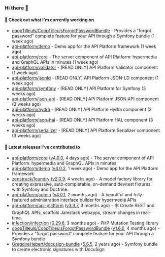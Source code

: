 ### Hi there 👋

#### 👷 Check out what I'm currently working on

- [coopTilleuls/CoopTilleulsForgotPasswordBundle](https://github.com/coopTilleuls/CoopTilleulsForgotPasswordBundle) - Provides a &#34;forgot password&#34; complete feature for your API through a Symfony bundle (1 week ago)
- [api-platform/demo](https://github.com/api-platform/demo) - Demo app for the API Platform framework (1 week ago)
- [api-platform/core](https://github.com/api-platform/core) - The server component of API Platform: hypermedia and GraphQL APIs in minutes (1 week ago)
- [api-platform/validator](https://github.com/api-platform/validator) - [READ ONLY] API Platform Validator component (1 week ago)
- [api-platform/jsonld](https://github.com/api-platform/jsonld) - [READ ONLY] API Platform JSON-LD component (1 week ago)
- [api-platform/symfony](https://github.com/api-platform/symfony) - [READ ONLY] API Platform for Symfony (3 weeks ago)
- [api-platform/json-api](https://github.com/api-platform/json-api) - [READ ONLY] API Platform JSON:API component (3 weeks ago)
- [api-platform/hydra](https://github.com/api-platform/hydra) - [READ ONLY] API Platform Hydra component (3 weeks ago)
- [api-platform/json-hal](https://github.com/api-platform/json-hal) - [READ ONLY] API Platform HAL component (3 weeks ago)
- [api-platform/serializer](https://github.com/api-platform/serializer) - [READ ONLY] API Platform Serializer component (3 weeks ago)

#### 🔭 Latest releases I've contributed to

- [api-platform/core](https://github.com/api-platform/core) ([v4.0.0](https://github.com/api-platform/core/releases/tag/v4.0.0), 4 days ago) - The server component of API Platform: hypermedia and GraphQL APIs in minutes
- [api-platform/demo](https://github.com/api-platform/demo) ([v4.0.2](https://github.com/api-platform/demo/releases/tag/v4.0.2), 1 week ago) - Demo app for the API Platform framework
- [zenstruck/foundry](https://github.com/zenstruck/foundry) ([v2.0.9](https://github.com/zenstruck/foundry/releases/tag/v2.0.9), 4 weeks ago) - A model factory library for creating expressive, auto-completable, on-demand dev/test fixtures with Symfony and Doctrine.
- [api-platform/admin](https://github.com/api-platform/admin) ([v4.0.1](https://github.com/api-platform/admin/releases/tag/v4.0.1), 2 months ago) - A beautiful and fully-featured administration interface builder for hypermedia APIs
- [api-platform/api-platform](https://github.com/api-platform/api-platform) ([v3.3.7](https://github.com/api-platform/api-platform/releases/tag/v3.3.7), 3 months ago) - 🕸️ Create REST and GraphQL APIs, scaffold Jamstack webapps, stream changes in real-time.
- [infection/infection](https://github.com/infection/infection) ([0.29.6](https://github.com/infection/infection/releases/tag/0.29.6), 3 months ago) - PHP Mutation Testing library
- [coopTilleuls/CoopTilleulsForgotPasswordBundle](https://github.com/coopTilleuls/CoopTilleulsForgotPasswordBundle) ([v1.6.0](https://github.com/coopTilleuls/CoopTilleulsForgotPasswordBundle/releases/tag/v1.6.0), 4 months ago) - Provides a &#34;forgot password&#34; complete feature for your API through a Symfony bundle
- [GregoireHebert/docusign-bundle](https://github.com/GregoireHebert/docusign-bundle) ([5.6.5](https://github.com/GregoireHebert/docusign-bundle/releases/tag/5.6.5), 2 years ago) - Symfony bundle to create electronic signatures with DocuSign

